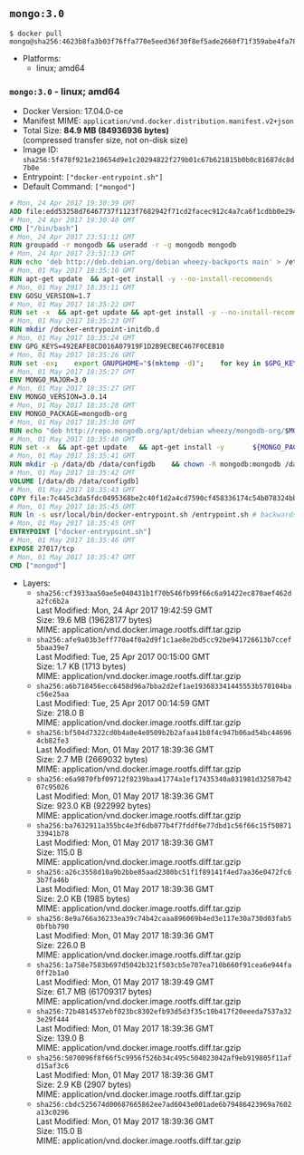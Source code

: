 ## `mongo:3.0`

```console
$ docker pull mongo@sha256:4623b8fa3b03f76ffa770e5eed36f30f8ef5ade2660f71f359abe4fa78835546
```

-	Platforms:
	-	linux; amd64

### `mongo:3.0` - linux; amd64

-	Docker Version: 17.04.0-ce
-	Manifest MIME: `application/vnd.docker.distribution.manifest.v2+json`
-	Total Size: **84.9 MB (84936936 bytes)**  
	(compressed transfer size, not on-disk size)
-	Image ID: `sha256:5f478f921e210654d9e1c20294822f279b01c67b621815b0b0c81687dc8d7b0e`
-	Entrypoint: `["docker-entrypoint.sh"]`
-	Default Command: `["mongod"]`

```dockerfile
# Mon, 24 Apr 2017 19:30:39 GMT
ADD file:edd53258d76467737f1123f7682942f71cd2facec912c4a7ca6f1cdbb0e29457 in / 
# Mon, 24 Apr 2017 19:30:40 GMT
CMD ["/bin/bash"]
# Mon, 24 Apr 2017 23:51:11 GMT
RUN groupadd -r mongodb && useradd -r -g mongodb mongodb
# Mon, 24 Apr 2017 23:51:13 GMT
RUN echo 'deb http://deb.debian.org/debian wheezy-backports main' > /etc/apt/sources.list.d/backports.list
# Mon, 01 May 2017 18:35:10 GMT
RUN apt-get update 	&& apt-get install -y --no-install-recommends 		ca-certificates 		jq 		numactl 		procps 	&& rm -rf /var/lib/apt/lists/*
# Mon, 01 May 2017 18:35:11 GMT
ENV GOSU_VERSION=1.7
# Mon, 01 May 2017 18:35:22 GMT
RUN set -x 	&& apt-get update && apt-get install -y --no-install-recommends wget && rm -rf /var/lib/apt/lists/* 	&& wget -O /usr/local/bin/gosu "https://github.com/tianon/gosu/releases/download/$GOSU_VERSION/gosu-$(dpkg --print-architecture)" 	&& wget -O /usr/local/bin/gosu.asc "https://github.com/tianon/gosu/releases/download/$GOSU_VERSION/gosu-$(dpkg --print-architecture).asc" 	&& export GNUPGHOME="$(mktemp -d)" 	&& gpg --keyserver ha.pool.sks-keyservers.net --recv-keys B42F6819007F00F88E364FD4036A9C25BF357DD4 	&& gpg --batch --verify /usr/local/bin/gosu.asc /usr/local/bin/gosu 	&& rm -r "$GNUPGHOME" /usr/local/bin/gosu.asc 	&& chmod +x /usr/local/bin/gosu 	&& gosu nobody true 	&& apt-get purge -y --auto-remove wget
# Mon, 01 May 2017 18:35:23 GMT
RUN mkdir /docker-entrypoint-initdb.d
# Mon, 01 May 2017 18:35:24 GMT
ENV GPG_KEYS=492EAFE8CD016A07919F1D2B9ECBEC467F0CEB10
# Mon, 01 May 2017 18:35:26 GMT
RUN set -ex; 	export GNUPGHOME="$(mktemp -d)"; 	for key in $GPG_KEYS; do 		gpg --keyserver ha.pool.sks-keyservers.net --recv-keys "$key"; 	done; 	gpg --export $GPG_KEYS > /etc/apt/trusted.gpg.d/mongodb.gpg; 	rm -r "$GNUPGHOME"; 	apt-key list
# Mon, 01 May 2017 18:35:27 GMT
ENV MONGO_MAJOR=3.0
# Mon, 01 May 2017 18:35:27 GMT
ENV MONGO_VERSION=3.0.14
# Mon, 01 May 2017 18:35:28 GMT
ENV MONGO_PACKAGE=mongodb-org
# Mon, 01 May 2017 18:35:30 GMT
RUN echo "deb http://repo.mongodb.org/apt/debian wheezy/mongodb-org/$MONGO_MAJOR main" > /etc/apt/sources.list.d/mongodb-org.list
# Mon, 01 May 2017 18:35:40 GMT
RUN set -x 	&& apt-get update 	&& apt-get install -y 		${MONGO_PACKAGE}=$MONGO_VERSION 		${MONGO_PACKAGE}-server=$MONGO_VERSION 		${MONGO_PACKAGE}-shell=$MONGO_VERSION 		${MONGO_PACKAGE}-mongos=$MONGO_VERSION 		${MONGO_PACKAGE}-tools=$MONGO_VERSION 	&& rm -rf /var/lib/apt/lists/* 	&& rm -rf /var/lib/mongodb 	&& mv /etc/mongod.conf /etc/mongod.conf.orig
# Mon, 01 May 2017 18:35:41 GMT
RUN mkdir -p /data/db /data/configdb 	&& chown -R mongodb:mongodb /data/db /data/configdb
# Mon, 01 May 2017 18:35:42 GMT
VOLUME [/data/db /data/configdb]
# Mon, 01 May 2017 18:35:43 GMT
COPY file:7c445c3da5fdc0495368be2c40f1d2a4cd7590cf458336174c54b078324bb71f in /usr/local/bin/ 
# Mon, 01 May 2017 18:35:45 GMT
RUN ln -s usr/local/bin/docker-entrypoint.sh /entrypoint.sh # backwards compat
# Mon, 01 May 2017 18:35:45 GMT
ENTRYPOINT ["docker-entrypoint.sh"]
# Mon, 01 May 2017 18:35:46 GMT
EXPOSE 27017/tcp
# Mon, 01 May 2017 18:35:47 GMT
CMD ["mongod"]
```

-	Layers:
	-	`sha256:cf3933aa50ae5e040431b1f70b546fb99f66c6a91422ec870aef462da2fc6b2a`  
		Last Modified: Mon, 24 Apr 2017 19:42:59 GMT  
		Size: 19.6 MB (19628177 bytes)  
		MIME: application/vnd.docker.image.rootfs.diff.tar.gzip
	-	`sha256:afe9a03b3eff770a4f0a2d9f1c1ae8e2bd5cc92be941726613b7ccef5baa39e7`  
		Last Modified: Tue, 25 Apr 2017 00:15:00 GMT  
		Size: 1.7 KB (1713 bytes)  
		MIME: application/vnd.docker.image.rootfs.diff.tar.gzip
	-	`sha256:a6b718456ecc6458d96a7bba2d2ef1ae193683341445553b570104bac56e25aa`  
		Last Modified: Tue, 25 Apr 2017 00:14:59 GMT  
		Size: 218.0 B  
		MIME: application/vnd.docker.image.rootfs.diff.tar.gzip
	-	`sha256:bf504d7322cd0b4a0e4e0509b2b2afaa41b8f4c947b06ad54bc446964cb82fe3`  
		Last Modified: Mon, 01 May 2017 18:39:36 GMT  
		Size: 2.7 MB (2669032 bytes)  
		MIME: application/vnd.docker.image.rootfs.diff.tar.gzip
	-	`sha256:e6a9870fbf09712f8239baa41774a1ef17435340a031981d32587b4207c95026`  
		Last Modified: Mon, 01 May 2017 18:39:36 GMT  
		Size: 923.0 KB (922992 bytes)  
		MIME: application/vnd.docker.image.rootfs.diff.tar.gzip
	-	`sha256:ba7632911a355bc4e3f6db077b4f7fddf6e77dbd1c56f66c15f5087133941b78`  
		Last Modified: Mon, 01 May 2017 18:39:36 GMT  
		Size: 115.0 B  
		MIME: application/vnd.docker.image.rootfs.diff.tar.gzip
	-	`sha256:a26c3558d10a9b2bbe85aad2380bc51f1f89141f4ed7aa36e0472fc63b7fa46b`  
		Last Modified: Mon, 01 May 2017 18:39:36 GMT  
		Size: 2.0 KB (1985 bytes)  
		MIME: application/vnd.docker.image.rootfs.diff.tar.gzip
	-	`sha256:8e9a766a36233ea39c74b42caaa896069b4ed3e117e30a730d03fab50bfbb790`  
		Last Modified: Mon, 01 May 2017 18:39:36 GMT  
		Size: 226.0 B  
		MIME: application/vnd.docker.image.rootfs.diff.tar.gzip
	-	`sha256:1a758e7583b697d5042b321f503cb5e707ea710b660f91cea6e944fa0ff2b1a0`  
		Last Modified: Mon, 01 May 2017 18:39:49 GMT  
		Size: 61.7 MB (61709317 bytes)  
		MIME: application/vnd.docker.image.rootfs.diff.tar.gzip
	-	`sha256:72b4814537ebf023bc8302efb93d5d3f35c10b417f20eeeda7537a323e29f444`  
		Last Modified: Mon, 01 May 2017 18:39:36 GMT  
		Size: 139.0 B  
		MIME: application/vnd.docker.image.rootfs.diff.tar.gzip
	-	`sha256:5070096f8f66f5c9956f526b34c495c504023042af9eb919805f11afd15af3c6`  
		Last Modified: Mon, 01 May 2017 18:39:36 GMT  
		Size: 2.9 KB (2907 bytes)  
		MIME: application/vnd.docker.image.rootfs.diff.tar.gzip
	-	`sha256:cbdc525674d00687665862ee7ad6043e001ade6b79486423969a7602a13c0296`  
		Last Modified: Mon, 01 May 2017 18:39:36 GMT  
		Size: 115.0 B  
		MIME: application/vnd.docker.image.rootfs.diff.tar.gzip
